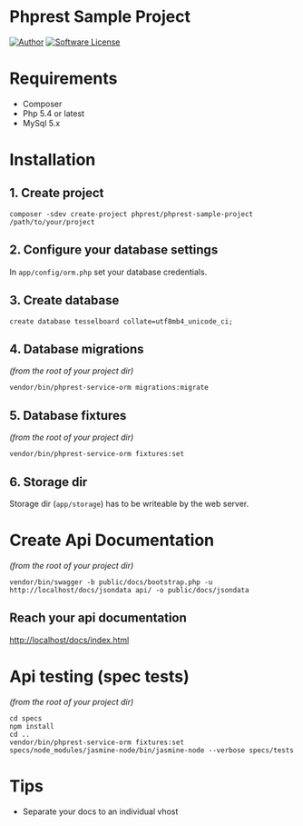 # Phprest Sample Project

[![Author](http://img.shields.io/badge/author-@adammbalogh-blue.svg?style=flat-square)](https://twitter.com/adammbalogh)
[![Software License](https://img.shields.io/badge/license-MIT-blue.svg?style=flat-square)](LICENSE)

# Requirements

* Composer
* Php 5.4 or latest
* MySql 5.x 

# Installation

## 1. Create project

```cli
composer -sdev create-project phprest/phprest-sample-project /path/to/your/project
```

## 2. Configure your database settings

In ```app/config/orm.php``` set your database credentials.

## 3. Create database

```cli
create database tesselboard collate=utf8mb4_unicode_ci;
```

## 4. Database migrations

*(from the root of your project dir)*

```cli
vendor/bin/phprest-service-orm migrations:migrate
```

## 5. Database fixtures

*(from the root of your project dir)*

```cli
vendor/bin/phprest-service-orm fixtures:set
```

## 6. Storage dir

Storage dir (```app/storage```) has to be writeable by the web server.

# Create Api Documentation

*(from the root of your project dir)*

```cli
vendor/bin/swagger -b public/docs/bootstrap.php -u http://localhost/docs/jsondata api/ -o public/docs/jsondata
```

## Reach your api documentation

[http://localhost/docs/index.html](http://localhost/docs/index.html)

# Api testing (spec tests)

*(from the root of your project dir)*

```cli
cd specs
npm install
cd ..
vendor/bin/phprest-service-orm fixtures:set
specs/node_modules/jasmine-node/bin/jasmine-node --verbose specs/tests
```

# Tips

* Separate your docs to an individual vhost

